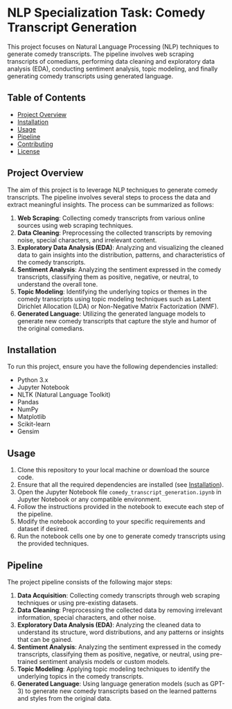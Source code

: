 # NLP Specialization Task: Comedy Transcript Generation

This project focuses on Natural Language Processing (NLP) techniques to generate comedy transcripts. The pipeline involves web scraping transcripts of comedians, performing data cleaning and exploratory data analysis (EDA), conducting sentiment analysis, topic modeling, and finally generating comedy transcripts using generated language.

## Table of Contents

- [Project Overview](#project-overview)
- [Installation](#installation)
- [Usage](#usage)
- [Pipeline](#pipeline)
- [Contributing](#contributing)
- [License](#license)

## Project Overview

The aim of this project is to leverage NLP techniques to generate comedy transcripts. The pipeline involves several steps to process the data and extract meaningful insights. The process can be summarized as follows:

1. **Web Scraping**: Collecting comedy transcripts from various online sources using web scraping techniques.
2. **Data Cleaning**: Preprocessing the collected transcripts by removing noise, special characters, and irrelevant content.
3. **Exploratory Data Analysis (EDA)**: Analyzing and visualizing the cleaned data to gain insights into the distribution, patterns, and characteristics of the comedy transcripts.
4. **Sentiment Analysis**: Analyzing the sentiment expressed in the comedy transcripts, classifying them as positive, negative, or neutral, to understand the overall tone.
5. **Topic Modeling**: Identifying the underlying topics or themes in the comedy transcripts using topic modeling techniques such as Latent Dirichlet Allocation (LDA) or Non-Negative Matrix Factorization (NMF).
6. **Generated Language**: Utilizing the generated language models to generate new comedy transcripts that capture the style and humor of the original comedians.

## Installation

To run this project, ensure you have the following dependencies installed:

- Python 3.x
- Jupyter Notebook
- NLTK (Natural Language Toolkit)
- Pandas
- NumPy
- Matplotlib
- Scikit-learn
- Gensim


## Usage

1. Clone this repository to your local machine or download the source code.
2. Ensure that all the required dependencies are installed (see [Installation](#installation)).
3. Open the Jupyter Notebook file `comedy_transcript_generation.ipynb` in Jupyter Notebook or any compatible environment.
4. Follow the instructions provided in the notebook to execute each step of the pipeline.
5. Modify the notebook according to your specific requirements and dataset if desired.
6. Run the notebook cells one by one to generate comedy transcripts using the provided techniques.

## Pipeline

The project pipeline consists of the following major steps:

1. **Data Acquisition**: Collecting comedy transcripts through web scraping techniques or using pre-existing datasets.
2. **Data Cleaning**: Preprocessing the collected data by removing irrelevant information, special characters, and other noise.
3. **Exploratory Data Analysis (EDA)**: Analyzing the cleaned data to understand its structure, word distributions, and any patterns or insights that can be gained.
4. **Sentiment Analysis**: Analyzing the sentiment expressed in the comedy transcripts, classifying them as positive, negative, or neutral, using pre-trained sentiment analysis models or custom models.
5. **Topic Modeling**: Applying topic modeling techniques to identify the underlying topics in the comedy transcripts.
6. **Generated Language**: Using language generation models (such as GPT-3) to generate new comedy transcripts based on the learned patterns and styles from the original data.

